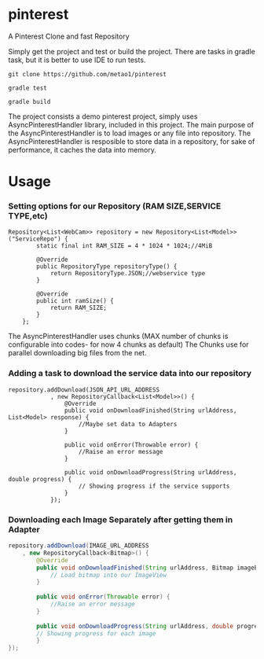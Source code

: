 # pinterest
A Pinterest Clone and fast Repository

Simply get the project and test or build the project.
There are tasks in gradle task, but it is better to use IDE to run tests.

`git clone https://github.com/metao1/pinterest`

`gradle test`

`gradle build`

The project consists a demo pinterest project, simply uses AsyncPinterestHandler library, included in this project.
The main purpose of the AsyncPinterestHandler is to load images or any file into repository. 
The AsyncPinterestHandler is resposible to store data in a repository, for sake of performance, it caches the data into memory.

# Usage

### Setting options for our Repository (RAM SIZE,SERVICE TYPE,etc) 
    
    Repository<List<WebCam>> repository = new Repository<List<Model>>("ServiceRepo") {
            static final int RAM_SIZE = 4 * 1024 * 1024;//4MiB

            @Override
            public RepositoryType repositoryType() {
                return RepositoryType.JSON;//webservice type
            }

            @Override
            public int ramSize() {
                return RAM_SIZE;
            }
        };

The AsyncPinterestHandler uses chunks (MAX number of chunks is configurable into codes- for now 4 chunks as default)
The Chunks use for parallel downloading big files from the net.

### Adding a task to download the service data into our repository
    repository.addDownload(JSON_API_URL_ADDRESS
                , new RepositoryCallback<List<Model>>() {
                    @Override
                    public void onDownloadFinished(String urlAddress, List<Model> response) {
                        //Maybe set data to Adapters
                    }
                    
                    public void onError(Throwable error) {
                        //Raise an error message
                    }
                    
                    public void onDownloadProgress(String urlAddress, double progress) {
                        // Showing progress if the service supports
                    }
                });
                
### Downloading each Image Separately after getting them in  Adapter              
```java
repository.addDownload(IMAGE_URL_ADDRESS
    , new RepositoryCallback<Bitmap>() {
        @Override
        public void onDownloadFinished(String urlAddress, Bitmap imageBitmap) {
            // Load bitmap into our ImageView
        }
                    
        public void onError(Throwable error) {
            //Raise an error message
        }
                    
        public void onDownloadProgress(String urlAddress, double progress) {
        // Showing progress for each image 
        }
});
```